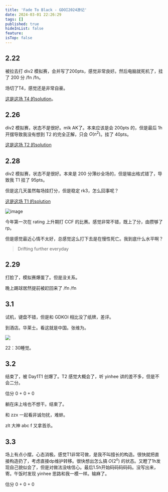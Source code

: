 ```yaml
---
title: 'Fade To Black - GDOI2024游记'
date: 2024-03-01 22:26:29
tags: []
published: true
hideInList: false
feature: 
isTop: false
---
```

## 2.22
被拉去打 div2 模拟赛，会并写了200pts，感觉非常良好。然后电脑就死机了，挂了 200 分 /fn /fn。

场切了T4，感觉还是非常自豪。

[这是这场 T4 的solution](https://wruperd.github.io/post/2019ccpc-wannafly-winter-camp-day3-div1-online-mirror-solution-e-zui-da-du-li-ji/ "这是 T4 的solution")。

## 2.26
div2 模拟赛，状态不是很好。mlk AK了。本来应该是会 200pts 的，但是最后 1h 开摆导致我没有想到 T2 的完全正解，只会 $O(n^2)$。挂了 40pts。

[这是这场 T2 的solution](https://www.luogu.com.cn/article/wd94b49j "这是这场 T2 的solution")

## 2.28
div2 模拟赛，状态不是很好。本来是 200 分薄纱全场的，但是输出格式错了，导致我 T1 挂了 95pts。

但是这几天虽然每场挂打分，但是稳定 rk3，怎么回事呢？

[这是这场 T1 的solution](https://www.luogu.com.cn/article/hq1mqri3 "这是这场 T1 的solution")

![image](https://img2024.cnblogs.com/blog/2655720/202402/2655720-20240228150342236-2018117718.png)

今年第一次在 rating 上升期打 CCF 的比赛。感觉非常不错，既上了分，由攒够了 rp。

但是感觉最近心情不太好，总感觉这么打下去是在慢性死亡。我到底什么水平啊？

> Drifting further everyday

## 2.29
打脸了，模拟赛爆蛋了。但是没关系。

晚上踢球居然提前被赶回来了 /fn /fn

## 3.1

试机，键盘不错，但是和 GDKOI 相比没了纸牌，差评。

到酒店。华莱士。看这就是中国。张维为。

![](https://WRuperD.github.io/post-images/1709303235246.jpg)

22：30睡觉。

## 3.2 
结束了，被  Day1T1 创爆了。T2 感觉大概会了，听 yinhee 讲的差不多，但是不会二分。

估分 0 + 0 + 0

躺在床上啥也不想干。结束了。

和 zzx 一起看非诚勿扰，难蚌。

zlt 大神 abc f 又拿首杀。

## 3.3
场上有点小摆，心态消极。感觉T1非常可做，是我不叫擅长的构造。很快就把直接构造扔了，考虑直接dp维护转移。很快想出怎么搞 $O(2^n)$ 的状态。又瞪了1h发现自己貌似会了，但是对做法没啥信心。最后1.5h开始码码码码码。没写出来，寄。午饭时发现 yinhee 思路和我一模一样。输麻了。

估分 0 + 0 + 0
